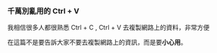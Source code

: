 ### 千萬別亂用的 Ctrl + V

我相信很多人都很熟悉 Ctrl + C , Ctrl + V 去複製網路上的資料，非常方便

在這篇不是要告訴大家不要去複製網路上的資訊，而是要**小心用**。

